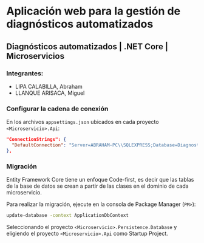 # Aplicación web para la gestión de  diagnósticos automatizados

## Diagnósticos automatizados | .NET Core | Microservicios

### Integrantes:

* LIPA CALABILLA, Abraham
* LLANQUE ARISACA, Miguel

### Configurar la cadena de conexión

En los archivos `appsettings.json` ubicados en cada proyecto `<Microservicio>.Api`:

```json
"ConnectionStrings": {
  "DefaultConnection": "Server=ABRAHAM-PC\\SQLEXPRESS;Database=Diagnostico;Trusted_Connection=True;MultipleActiveResultSets=true"
},
```

### Migración

Entity Framework Core tiene un enfoque Code-first, es decir que las tablas de la base de datos se crean a partir de las clases en el dominio de cada microservicio.

Para realizar la migración, ejecute en la consola de Package Manager (`PM>`):
```bash
update-database -context ApplicationDbContext
```
Seleccionando el proyecto `<Microservicio>.Persistence.Database` y eligiendo el proyecto `<Microservicio>.Api` como Startup Project.

